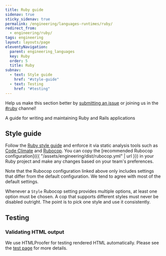 ```yaml
---
title: Ruby guide
sidenav: true
sticky_sidenav: true
permalink: /engineering/languages-runtimes/ruby/
redirect_from:
  - engineering/ruby/
tags: engineering
layout: layouts/page
eleventyNavigation:
  parent: engineering_languages
  key: Ruby
  order: 5
  title: Ruby
subnav:
  - text: Style guide
    href: "#style-guide"
  - text: Testing
    href: "#testing"
---
```

Help us make this section better by [submitting an issue](https://github.com/18F/development-guide) or joining us in the [#ruby](https://18f.slack.com/messages/ruby/) channel!

A guide for writing and maintaining Ruby and Rails applications

## Style guide
Follow the [Ruby style guide](https://github.com/bbatsov/ruby-style-guide) and enforce it via static analysis tools such as [Code Climate] and [Rubocop]. You can copy the [recommended Rubocop configuration]({{ "/assets/engineering/dist/rubocop.yml" | url }}) in your Ruby project and make any changes based on your team's preferences.

Note that the Rubocop configuration linked above only includes settings that differ from the default configuration. We tend to agree with most of the default settings.

Whenever a `Style` Rubocop setting provides multiple options, at least one option must be chosen. A cop that supports different styles must never be disabled outright. The point is to pick one style and use it consistently.

## Testing

### Validating HTML output
We use HTMLProofer for testing rendered HTML automatically. Please see the [test page] for more details.

[Code Climate]: https://codeclimate.com
[Rubocop]: https://github.com/bbatsov/rubocop
[test page]: /engineering/tools/tests/
